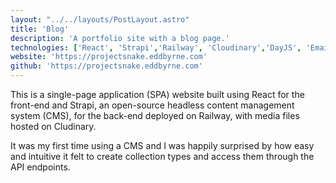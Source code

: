 ```yaml
---
layout: "../../layouts/PostLayout.astro"
title: 'Blog'
description: 'A portfolio site with a blog page.'
technologies: ['React', 'Strapi','Railway', 'Cloudinary','DayJS', 'EmailJS', 'SASS']
website: 'https://projectsnake.eddbyrne.com'
github: 'https://projectsnake.eddbyrne.com'
---
```


This is a single-page application (SPA) website built using React for the front-end and Strapi, an open-source headless content management system (CMS), for the back-end deployed on Railway, with media files hosted on Cludinary.

It was my first time using a CMS and I was happily surprised by how easy and intuitive it felt to create collection types and access them through the API endpoints.